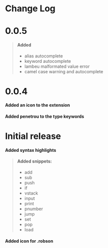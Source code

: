 # Change Log
# 0.0.5

> #### Added
> - alias autocomplete
> - keyword autocomplete 
> - lambeu malformated value error
> - camel case warning and autocomplete

# 0.0.4

#### Added an icon to the extension 

#### Added penetrou to the type keywords

# Initial release

#### Added syntax highlights

> #### Added snippets:
> - add
> - sub
> - push
> - if
> - vstack
> - input
> - print
> - pnumber
> - jump
> - set
> - pop
> - load
#### Added icon for .robson

